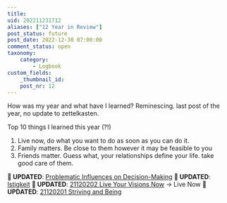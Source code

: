 ```yaml
---
title: 
uid: 202211231712
aliases: ["12 Year in Review"]
post_status: future
post_date: 2022-12-30 07:00:00
comment_status: open
taxonomy:
    category:
        - Logbook
custom_fields:
    _thumbnail_id:
    post_nr: 12
---
```


How was my year and what have I learned? Reminescing. last post of the year, no update to zettelkasten.

Top 10 things I learned this year (?!)

1. Live now, do what you want to do as soon as you can do it.
2. Family matters. Be close to them however it may be feasible to you
3. Friends matter. Guess what, your relationships define your life. take good care of them.



**🔵 UPDATED**: [Problematic Influences on Decision-Making](problematic-influences-on-decision-making.md)
**🔵 UPDATED**: [Istigkeit](istigkeit.md)
**🔵 UPDATED**: [21120202 Live Your Visions Now](live-your-dreams-now.md) → Live Now
**🔵 UPDATED**: [21120201 Striving and Being](striving-and-being.md)
